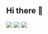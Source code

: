 ## Hi there 👋

<img src="https://img.shields.io/badge/typescript-20232a.svg?style=for-the-badge&logo=typescript&logoColor=3178C6" />
<img src="https://img.shields.io/badge/react-20232a.svg?style=for-the-badge&logo=react&logoColor=61DAFB" />
<img src="https://img.shields.io/badge/next.js-20232a.svg?style=for-the-badge&logo=nextdotjs&logoColor=000000" />


<!--
**ghida5130/ghida5130** is a ✨ _special_ ✨ repository because its `README.md` (this file) appears on your GitHub profile.

Here are some ideas to get you started:

- 🔭 I’m currently working on ...
- 🌱 I’m currently learning ...
- 👯 I’m looking to collaborate on ...
- 🤔 I’m looking for help with ...
- 💬 Ask me about ...
- 📫 How to reach me: ...
- 😄 Pronouns: ...
- ⚡ Fun fact: ...
-->
